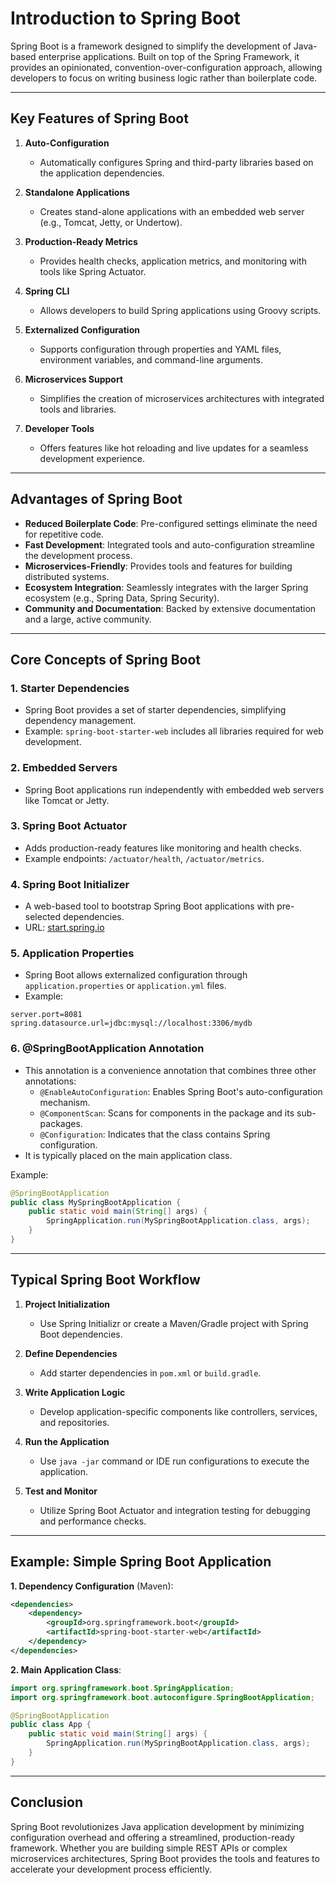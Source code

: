 # Introduction to Spring Boot

Spring Boot is a framework designed to simplify the development of Java-based enterprise applications. Built on top of the Spring Framework, it provides an opinionated, convention-over-configuration approach, allowing developers to focus on writing business logic rather than boilerplate code.

---

## Key Features of Spring Boot

1. **Auto-Configuration**
    - Automatically configures Spring and third-party libraries based on the application dependencies.

2. **Standalone Applications**
    - Creates stand-alone applications with an embedded web server (e.g., Tomcat, Jetty, or Undertow).

3. **Production-Ready Metrics**
    - Provides health checks, application metrics, and monitoring with tools like Spring Actuator.

4. **Spring CLI**
    - Allows developers to build Spring applications using Groovy scripts.

5. **Externalized Configuration**
    - Supports configuration through properties and YAML files, environment variables, and command-line arguments.

6. **Microservices Support**
    - Simplifies the creation of microservices architectures with integrated tools and libraries.

7. **Developer Tools**
    - Offers features like hot reloading and live updates for a seamless development experience.

---

## Advantages of Spring Boot

- **Reduced Boilerplate Code**: Pre-configured settings eliminate the need for repetitive code.
- **Fast Development**: Integrated tools and auto-configuration streamline the development process.
- **Microservices-Friendly**: Provides tools and features for building distributed systems.
- **Ecosystem Integration**: Seamlessly integrates with the larger Spring ecosystem (e.g., Spring Data, Spring Security).
- **Community and Documentation**: Backed by extensive documentation and a large, active community.

---

## Core Concepts of Spring Boot

### 1. **Starter Dependencies**
- Spring Boot provides a set of starter dependencies, simplifying dependency management.
- Example: `spring-boot-starter-web` includes all libraries required for web development.

### 2. **Embedded Servers**
- Spring Boot applications run independently with embedded web servers like Tomcat or Jetty.

### 3. **Spring Boot Actuator**
- Adds production-ready features like monitoring and health checks.
- Example endpoints: `/actuator/health`, `/actuator/metrics`.

### 4. **Spring Boot Initializer**
- A web-based tool to bootstrap Spring Boot applications with pre-selected dependencies.
- URL: [start.spring.io](https://start.spring.io)

### 5. **Application Properties**
- Spring Boot allows externalized configuration through `application.properties` or `application.yml` files.
- Example:

```properties
server.port=8081
spring.datasource.url=jdbc:mysql://localhost:3306/mydb
```

### 6. **@SpringBootApplication Annotation**
- This annotation is a convenience annotation that combines three other annotations:
    - `@EnableAutoConfiguration`: Enables Spring Boot's auto-configuration mechanism.
    - `@ComponentScan`: Scans for components in the package and its sub-packages.
    - `@Configuration`: Indicates that the class contains Spring configuration.
- It is typically placed on the main application class.

Example:

```java
@SpringBootApplication
public class MySpringBootApplication {
    public static void main(String[] args) {
        SpringApplication.run(MySpringBootApplication.class, args);
    }
}
```

---

## Typical Spring Boot Workflow

1. **Project Initialization**
    - Use Spring Initializr or create a Maven/Gradle project with Spring Boot dependencies.

2. **Define Dependencies**
    - Add starter dependencies in `pom.xml` or `build.gradle`.

3. **Write Application Logic**
    - Develop application-specific components like controllers, services, and repositories.

4. **Run the Application**
    - Use `java -jar` command or IDE run configurations to execute the application.

5. **Test and Monitor**
    - Utilize Spring Boot Actuator and integration testing for debugging and performance checks.

---

## Example: Simple Spring Boot Application

**1. Dependency Configuration** (Maven):

```xml
<dependencies>
    <dependency>
        <groupId>org.springframework.boot</groupId>
        <artifactId>spring-boot-starter-web</artifactId>
    </dependency>
</dependencies>
```

**2. Main Application Class**:

```java
import org.springframework.boot.SpringApplication;
import org.springframework.boot.autoconfigure.SpringBootApplication;

@SpringBootApplication
public class App {
    public static void main(String[] args) {
        SpringApplication.run(MySpringBootApplication.class, args);
    }
}
```

---

## Conclusion

Spring Boot revolutionizes Java application development by minimizing configuration overhead and offering a streamlined, production-ready framework. Whether you are building simple REST APIs or complex microservices architectures, Spring Boot provides the tools and features to accelerate your development process efficiently.
